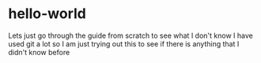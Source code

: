 # hello-world
Lets just go through the guide from scratch to see what I don't know
I have used git a lot so I am just trying out this to see if there is anything that I didn't know before
